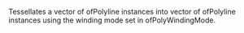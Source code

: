 Tessellates a vector of ofPolyline instances into vector of ofPolyline instances using the winding mode set in ofPolyWindingMode.
